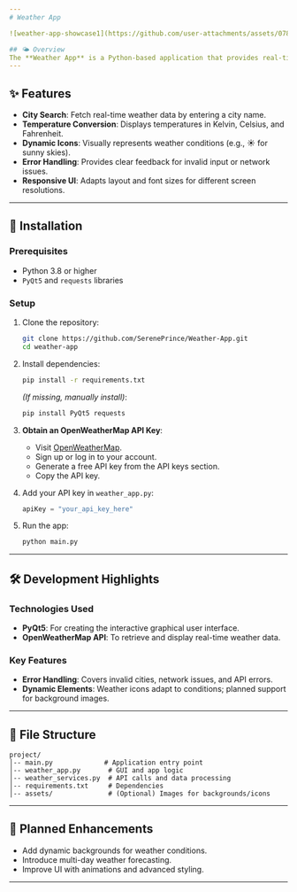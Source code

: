 ```yaml
---
# Weather App

![weather-app-showcase1](https://github.com/user-attachments/assets/078b5a4b-160d-4784-be1c-d72f2c2ddaf8)

## 🌤️ Overview
The **Weather App** is a Python-based application that provides real-time weather updates for any city using the **OpenWeatherMap API**. Developed with **PyQt5**, it features a clean and responsive GUI, offering detailed weather data, including temperature in Kelvin, Celsius, and Fahrenheit, along with dynamic weather icons and descriptions.
---
```


## ✨ Features

- **City Search**: Fetch real-time weather data by entering a city name.
- **Temperature Conversion**: Displays temperatures in Kelvin, Celsius, and Fahrenheit.
- **Dynamic Icons**: Visually represents weather conditions (e.g., ☀️ for sunny skies).
- **Error Handling**: Provides clear feedback for invalid input or network issues.
- **Responsive UI**: Adapts layout and font sizes for different screen resolutions.

---

## 🚀 Installation

### Prerequisites

- Python 3.8 or higher
- `PyQt5` and `requests` libraries

### Setup

1. Clone the repository:
   ```bash
   git clone https://github.com/SerenePrince/Weather-App.git
   cd weather-app
   ```
2. Install dependencies:
   ```bash
   pip install -r requirements.txt
   ```
   _(If missing, manually install)_:
   ```bash
   pip install PyQt5 requests
   ```
3. **Obtain an OpenWeatherMap API Key**:

   - Visit [OpenWeatherMap](https://openweathermap.org/api).
   - Sign up or log in to your account.
   - Generate a free API key from the API keys section.
   - Copy the API key.

4. Add your API key in `weather_app.py`:
   ```python
   apiKey = "your_api_key_here"
   ```
5. Run the app:
   ```bash
   python main.py
   ```

---

## 🛠️ Development Highlights

### Technologies Used

- **PyQt5**: For creating the interactive graphical user interface.
- **OpenWeatherMap API**: To retrieve and display real-time weather data.

### Key Features

- **Error Handling**: Covers invalid cities, network issues, and API errors.
- **Dynamic Elements**: Weather icons adapt to conditions; planned support for background images.

---

## 📂 File Structure

```
project/
│-- main.py             # Application entry point
│-- weather_app.py       # GUI and app logic
│-- weather_services.py  # API calls and data processing
│-- requirements.txt     # Dependencies
│-- assets/              # (Optional) Images for backgrounds/icons
```

---

## 📜 Planned Enhancements

- Add dynamic backgrounds for weather conditions.
- Introduce multi-day weather forecasting.
- Improve UI with animations and advanced styling.

---

